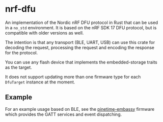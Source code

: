 # nrf-dfu

An implementation of the Nordic nRF DFU protocol in Rust that can be used in a `no_std` environment. It is based on the nRF SDK 17 DFU protocol, but is compatible with older versions as well.

The intention is that any transport (BLE, UART, USB) can use this crate for decoding the request, processing the request and encoding the response for the protocol.

You can use any flash device that implements the embedded-storage traits as the target.

It does not support updating more than one firmware type for each `DfuTarget` instance at the moment. 

## Example

For an example usage based on BLE, see the [pinetime-embassy](https://github.com/lulf/pinetime-embassy) firmware which provides the GATT services and event dispatching.
